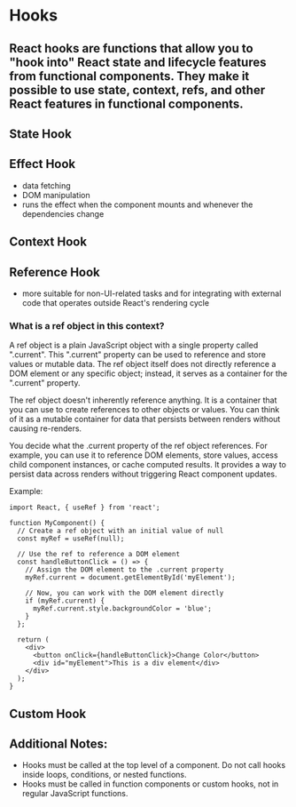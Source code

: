 # Hooks
React hooks are functions that allow you to "hook into" React state and lifecycle features from functional components. They make it possible to use state, context, refs, and other React features in functional components.
---
## State Hook

## Effect Hook
- data fetching
- DOM manipulation
- runs the effect when the component mounts and whenever the dependencies change

## Context Hook

## Reference Hook
- more suitable for non-UI-related tasks and for integrating with external code that operates outside React's rendering cycle
### What is a ref object in this context?
A ref object is a plain JavaScript object with a single property called ".current". This ".current" property can be used to reference and store values or mutable data. The ref object itself does not directly reference a DOM element or any specific object; instead, it serves as a container for the ".current" property.

The ref object doesn't inherently reference anything. It is a container that you can use to create references to other objects or values. You can think of it as a mutable container for data that persists between renders without causing re-renders.

You decide what the .current property of the ref object references. For example, you can use it to reference DOM elements, store values, access child component instances, or cache computed results. It provides a way to persist data across renders without triggering React component updates.

Example: 
```
import React, { useRef } from 'react';

function MyComponent() {
  // Create a ref object with an initial value of null
  const myRef = useRef(null);

  // Use the ref to reference a DOM element
  const handleButtonClick = () => {
    // Assign the DOM element to the .current property
    myRef.current = document.getElementById('myElement');

    // Now, you can work with the DOM element directly
    if (myRef.current) {
      myRef.current.style.backgroundColor = 'blue';
    }
  };

  return (
    <div>
      <button onClick={handleButtonClick}>Change Color</button>
      <div id="myElement">This is a div element</div>
    </div>
  );
}

```

## Custom Hook

## Additional Notes: 
- Hooks must be called at the top level of a component. Do not call hooks inside loops, conditions, or nested functions.
- Hooks must be called in function components or custom hooks, not in regular JavaScript functions.